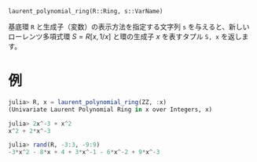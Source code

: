 ```
laurent_polynomial_ring(R::Ring, s::VarName)
```

基底環 `R` と生成子（変数）の表示方法を指定する文字列 `s` を与えると、新しいローレンツ多項式環 $S = R[x, 1/x]$ と環の生成子 $x$ を表すタプル `S, x` を返します。

# 例

```julia
julia> R, x = laurent_polynomial_ring(ZZ, :x)
(Univariate Laurent Polynomial Ring in x over Integers, x)

julia> 2x^-3 + x^2
x^2 + 2*x^-3

julia> rand(R, -3:3, -9:9)
-3*x^2 - 8*x + 4 + 3*x^-1 - 6*x^-2 + 9*x^-3
```
